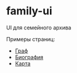 # family-ui
UI для семейного архива

Примеры страниц:

* [Граф](./docs/tree.md)
* [Биография](./docs/bio.md)
* [Карта](./docs/map.md)
